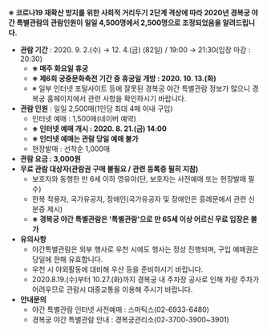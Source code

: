 **※ 코로나19 재확산 방지를 위한 사회적 거리두기 2단계 격상에 따라 2020년 경복궁 야간 특별관람의 관람인원이 일일 4,500명에서 2,500명으로 조정되었음을 알려드립니다.**
- **관람 기간** : 2020. 9. 2.(수) → 12. 4.(금) (82일) / 19:00 → 21:30(입장 마감 : 20:30)
  - **※ 매주 화요일 휴궁**
  - **※ 제6회 궁중문화축전 기간 중 휴궁일 개방 : 2020. 10. 13.(화)**
  - ※ 일부 인터넷 포털사이트 등에 잘못된 경복궁 야간 특별관람 정보가 많으니 경복궁 홈페이지에서 관련 사항을 확인하시기 바랍니다.
- **관람 인원** : 일일 2,500매(1인당 최대 4매 이내 구입)
  - 인터넷 예매 : 1,500매(네이버 예약)
  - **※ 인터넷 예매 개시 : 2020. 8. 21.(금) 14:00**
  - **※ 인터넷 예매는 관람 당일 예매 불가**
  - 현장발매 : 선착순 1,000매
- **관람 요금 : 3,000원**
- **무료 관람 대상자(관람권 구매 불필요 / 관련 등록증 필히 지참)**
  - 보호자와 동행한 만 6세 이하 영유아(단, 보호자는 사전예매 또는 현장발매 필수)
  - 한복 착용자, 국가유공자, 장애인(국가유공자 및 장애인은 흥례문에서 관련 신분증 제시)
  - **※ 경복궁 야간 특별관람은 '특별관람'으로 만 65세 이상 어르신 무료 입장은 불가**
- **유의사항**
  - 야간특별관람은 외부 행사로 우천 시에도 행사는 정상 진행되며, 구입 예매권은 당일에 한해 유효합니다.
  - 우천 시 야외활동에 대비해 우산 등을 준비하시기 바랍니다.
  - 2020.8.19.(수)부터 10.27.(화)까지 경복궁 내 주차장 공사로 인해 차량 주차가 어려우므로 관람시 대중교통을 이용해 주시기 바랍니다.
- **안내문의**
  - 야간 특별관람 인터넷 사전예매 : 스마틱스(02-6933-6480)
  - 경복궁 야간 특별관람 안내 : 경복궁관리소(02-3700-3900~3901)